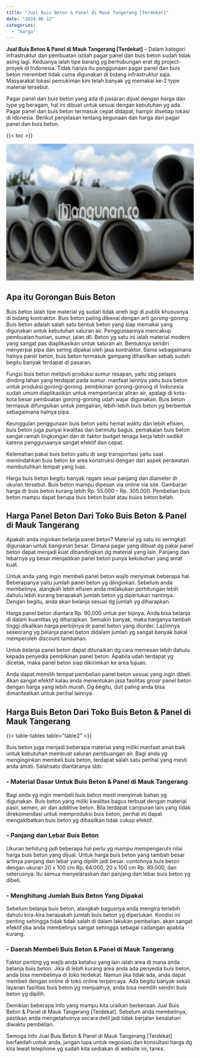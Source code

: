 ```yaml
---
title: "Jual Buis Beton & Panel di Mauk Tangerang [Terdekat]"
date: "2024-06-12"
categories: 
  - "harga"
---
```


**Jual Buis Beton & Panel di Mauk Tangerang \[Terdekat\]** – Dalam kategori infrastruktur dan pembuatan istilah pagar panel dan buis beton sudah tidak asing lagi. Keduanya ialah tipe barang yg berhubungan erat dg project-proyek di Indonesia. Tidak hanya itu penggunaan pagar panel dan buis beton merembet tidak cuma digunakan di bidang infrastruktur saja. Masyarakat lokasi pemukiman kini telah banyak yg memakai ke-2 type material tersebut.

Pagar panel dan buis beton yang ada di pasaran dijual dengan harga dan type yg beragam, hal ini dibuat untuk sesuai dengan kebutuhan yg ada. Pagar panel dan buis beton termasuk cepat didapat, hampir disetiap lokasi di Idonesia. Berikut penjelasan tentang kegunaan dan harga dari pagar panel dan buis beton.

{{< toc >}}

![Jual Buis Beton & Panel di Mauk Tangerang [Terdekat]](/images/jual-panel-buis-beton-murah-36.png)

## Apa itu Gorongan Buis Beton

Buis beton ialah tipe material yg sudah tidak aneh lagi di publik khususnya di bidang kontraktor. Buis beton paling dikenal dengan arti gorong-gorong . Buis beton adalah salah satu bentuk beton yang siap memakai yang digunakan untuk kebutuhan saluran air. Penggunaannya mencakup pembuatan hunian, sumur, jalan dll. Beton yg satu ini ialah material modern yang sangat pas diaplikasikan untuk saluran air. Bentuknya sendiri menyerpai pipa dan sering dipakai oleh jasa kontraktor. Sama sebagaimana halnya panel beton, buis beton termasuk gampang dihasilkan sebab sudah begitu banyak terdapat di pasaran.

Fungsi buis beton meliputi produksi sumur resapan, yaitu sbg pelapis dinding lahan yang terdapat pada sumur. manfaat lainnya yaitu buis beton untuk produksi gorong-gorong. pembikinan gorong-gorong di Indonesia sudah umum diaplikasikan untuk memperlancar aliran air, apalagi di kota-kota besar pembuatan gorong-gorong udah wajar digunakan. Buis beton termasuk difungsikan untuk pengairan, lebih-lebih buis beton yg berbentuk sebagaimana halnya pipa.

Keunggulan penggunaan buis beton yaitu hemat waktu dan lebih efisien, buis beton juga punyai kwalitas dan bermutu bagus. pemakaian buis beton sangat ramah lingkungan dan dr faktor budget tenaga kerja lebih sedikit karena penggunaanya sangat efektif dan cepat.

Kelemahan pakai buis beton yaitu dr segi transportasi yaitu saat memindahkan buis beton ke area konstruksi dengan dari aspek perawatan membutuhkan tempat yang luas.

Harga buis beton begitu banyak ragam seuai panjang dan diameter dr ukuran tersebut. Buis beton mampu dipesan via online via site. Gambaran harga dr buis beton kurang lebih Rp. 55.000 – Rp. 305.000. Pembelian buis beton mampu dapat berupa buis beton bulat atau buios beton belah.

## Harga Panel Beton Dari Toko Buis Beton & Panel di Mauk Tangerang

Apakah anda inginkan belanja panel beton? Material yg satu ini seringkali digunakan untuk bangunan besar. Dimana pagar yang dibuat dg pakai panel beton dapat menjadi kuat dibandingkan dg material yang lain. Panjang dan lebarnya yg besar menjadikan panel beton punya kekokohan yang amat kuat.

Untuk anda yang ingin membeli panel beton wajib menyimak beberapa hal. Beberapanya yaitu jumlah panel beton yg diinginkan. Sebelum anda membelinya, alangkah lebih efisien anda melakukan perhitungan lebih dahulu lebih kurang berapakah jumlah beton yg diperlukan nantinya. Dengan begitu, anda akan belanja sesuai dg jumlah yg diharapkan.

Harga panel beton diantara Rp. 90.000 untuk per bijinya. Anda bisa belanja di dalam kuantitas yg diharapkan. Semakin banyak, maka harganya tambah tinggi dikalikan harga perbijinya dr panel beton yang diorder. Lazimnya seseorang yg belanja panel beton didalam jumlah yg sangat banyak bakal memperoleh discount tambahan.

Untuk belanja panel beton dapat ditunaikan dg cara memesan lebih dahulu kepada penyedia pembikinan panel beton. Apabila udah terdapat yg dicetak, maka panel beton siap dikirimkan ke area tujuan.

Anda dapat memilih tempat pembelian panel beton sesuai yang ingin dibeli. Akan sangat efektif kalau anda menentukan jasa fasilitas grosir panel beton dengan harga yang lebih murah. Dg begitu, duit paling anda bisa dimanfaatkan untuk perihal lainnya.

## Harga Buis Beton Dari Toko Buis Beton & Panel di Mauk Tangerang

{{< table-tables table="table2" >}}

Buis beton juga menjadi beberapa material yang miliki manfaat amat baik untuk kebutuhan membuat saluran pembuangan air. Bagi anda yg menginginkan membeli buis beton, terdapat salah satu perihal yang mesti anda amati. Salahsatu diantaranya sbb:

### \- Material Dasar Untuk Buis Beton & Panel di Mauk Tangerang

Bagi anda yg ingin membeli buis beton mesti menyimak bahan yg digunakan. Buis beton yang miliki kwalitas bagus terbuat dengan material pasir, semen, air dan additive beton. Bila terdapat campuran lain yang tidak direkomendasi untuk memproduksi buis beton, perihal ini dapat mengakibatkan buis beton yg dihasilkan tidak cukup efektif.

### \- Panjang dan Lebar Buis Beton

Ukuran terhitung jadi beberapa hal perlu yg mampu mempengaruhi nilai harga buis beton yang dijual. Untuk harga buis beton yang tambah besar artinya panjang dan lebar yang dipilih jadi besar. contohnya buis beton dengan ukuran 20 x 100 cm Rp. 64.000, 20 x 100 cm Rp. 89.000, dan seterusnya. Itu semua menyelaraskan dari panjang dan lebar buis beton yg dibeli.

### \- Menghitung Jumlah Buis Beton Yang Dipakai

Sebelum belanja buis beton, alangkah bagusnya anda mengira terlebih dahulu kira-kira berapakah jumlah buis beton yg diperlukan. Kondisi ini penting sehingga tidak tidak salah di dalam lakukan pembelian. akan sangat efektif jika anda membelinya sangat sehingga sebagai cadangan apabila kurang.

### \- Daerah Membeli Buis Beton & Panel di Mauk Tangerang

Faktor penting yg wajib anda ketahui yang lain ialah area di mana anda belanja buis beton. Jika di lebih kurang area anda ada penyedia buis beton, anda bisa membelinya di toko terdekat. Namun jika tidak ada, anda dapat membeli dengan online di toko online terpercaya. Ada begitu banyak sekali layanan fasilitas buis beton yg menjualnya, anda bisa memilih sendiri buis beton yg dipilih.

Demikian beberapa Info yang mampu kita uraikan berkenaan Jual Buis Beton & Panel di Mauk Tangerang \[Terdekat\]. Sebelum anda membelinya, pastikan anda mengetahuinya secara detil jadi tidak berjalan kesalahan diwaktu pembelian.

Semoga Info Jual Buis Beton & Panel di Mauk Tangerang \[Terdekat\] berfaedah untuk anda, jangan lupa untuk negosiasi dan konsultasi harga dg kita lewat telephone yg sudah kita sediakan di website ini, tanks.
